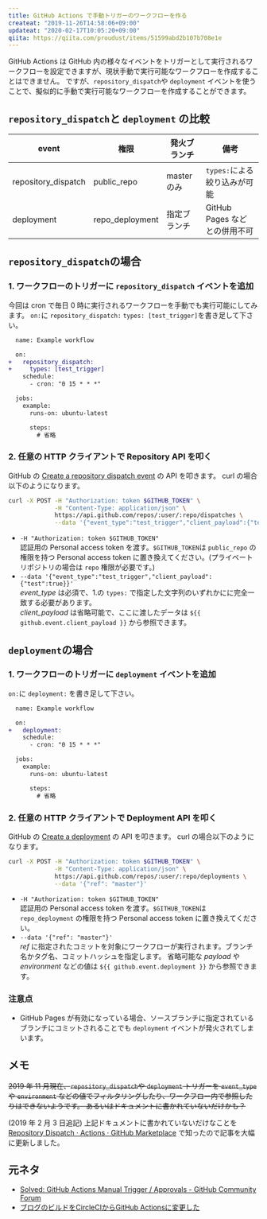 ```yaml
---
title: GitHub Actions で手動トリガーのワークフローを作る
createat: "2019-11-26T14:58:06+09:00"
updateat: "2020-02-17T10:05:20+09:00"
qiita: https://qiita.com/proudust/items/51599abd2b107b708e1e
---
```


GitHub Actions は GitHub 内の様々なイベントをトリガーとして実行されるワークフローを設定できますが、現状手動で実行可能なワークフローを作成することはできません。
ですが、`repository_dispatch`や `deployment` イベントを使うことで、擬似的に手動で実行可能なワークフローを作成することができます。

## `repository_dispatch`と `deployment` の比較

| event               | 権限            | 発火ブランチ | 備考                          |
| ------------------- | --------------- | ------------ | ----------------------------- |
| repository_dispatch | public_repo     | master のみ  | `types:`による絞り込みが可能 |
| deployment          | repo_deployment | 指定ブランチ | GitHub Pages などとの併用不可 |

## `repository_dispatch`の場合

### 1. ワークフローのトリガーに `repository_dispatch` イベントを追加

今回は cron で毎日 0 時に実行されるワークフローを手動でも実行可能にしてみます。
`on:`に `repository_dispatch:` `types: [test_trigger]`を書き足して下さい。

``` diff
  name: Example workflow

  on:
+   repository_dispatch:
+     types: [test_trigger]
    schedule:
      - cron: "0 15 * * *"

  jobs:
    example:
      runs-on: ubuntu-latest

      steps:
        # 省略
```

### 2. 任意の HTTP クライアントで Repository API を叩く

GitHub の [Create a repository dispatch event](https://developer.github.com/v3/repos/#create-a-repository-dispatch-event) の API を叩きます。
curl の場合以下のようになります。

``` bash
curl -X POST -H "Authorization: token $GITHUB_TOKEN" \
             -H "Content-Type: application/json" \
             https://api.github.com/repos/:user/:repo/dispatches \
             --data '{"event_type":"test_trigger","client_payload":{"test":true}}'
```

- `-H "Authorization: token $GITHUB_TOKEN"`  
  認証用の Personal access token を渡す。`$GITHUB_TOKEN`は `public_repo` の権限を持つ Personal access token に置き換えてください。(プライベートリポジトリの場合は `repo` 権限が必要です。)
- `--data '{"event_type":"test_trigger","client_payload":{"test":true}}'`  
  *event_type* は必須で、1.の `types:` で指定した文字列のいずれかにに完全一致する必要があります。  
  *client_payload* は省略可能で、ここに渡したデータは `${{ github.event.client_payload }}` から参照できます。

## `deployment`の場合

### 1. ワークフローのトリガーに `deployment` イベントを追加

`on:`に `deployment:` を書き足して下さい。

``` diff
  name: Example workflow

  on:
+   deployment:
    schedule:
      - cron: "0 15 * * *"

  jobs:
    example:
      runs-on: ubuntu-latest

      steps:
        # 省略
```

### 2. 任意の HTTP クライアントで Deployment API を叩く

GitHub の [Create a deployment](https://developer.github.com/v3/repos/deployments/#create-a-deployment) の API を叩きます。
curl の場合以下のようになります。

``` bash
curl -X POST -H "Authorization: token $GITHUB_TOKEN" \
             -H "Content-Type: application/json" \
             https://api.github.com/repos/:user/:repo/deployments \
             --data '{"ref": "master"}'
```

- `-H "Authorization: token $GITHUB_TOKEN"`  
  認証用の Personal access token を渡す。`$GITHUB_TOKEN`は `repo_deployment` の権限を持つ Personal access token に置き換えてください。
- `--data '{"ref": "master"}'`  
  *ref* に指定されたコミットを対象にワークフローが実行されます。ブランチ名かタグ名、コミットハッシュを指定します。
  省略可能な *payload* や *environment* などの値は `${{ github.event.deployment }}` から参照できます。

### 注意点

- GitHub Pages が有効になっている場合、ソースブランチに指定されているブランチにコミットされることでも `deployment` イベントが発火されてしまいます。

## メモ

~~2019 年 11 月現在、`repository_dispatch`や `deployment` トリガーを `event_type` や `environment` などの値でフィルタリングしたり、ワークフロー内で参照したりはできないようです。
あるいはドキュメントに書かれていないだけかも？~~

(2019 年 2 月 3 日追記) 上記ドキュメントに書かれていないだけなことを [Repository Dispatch · Actions · GitHub Marketplace](https://github.com/marketplace/actions/repository-dispatch) で知ったので記事を大幅に更新しました。

## 元ネタ

- [Solved: GitHub Actions Manual Trigger / Approvals - GitHub Community Forum](https://github.community/t5/GitHub-Actions/GitHub-Actions-Manual-Trigger-Approvals/td-p/31504)
- [ブログのビルドをCircleCIからGitHub Actionsに変更した](https://blog.x39.dev/post/ci-chenge/)
